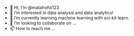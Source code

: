 - 👋 Hi, I’m @matahoho123
- 👀 I’m interested in data analysis and data analytics!
- 🌱 I’m currently learning machine learning with sci-kit learn.
- 💞️ I’m looking to collaborate on ...
- 📫 How to reach me ...

<!---
matahoho123/matahoho123 is a ✨ special ✨ repository because its `README.md` (this file) appears on your GitHub profile.
You can click the Preview link to take a look at your changes.
--->
